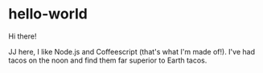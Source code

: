 # hello-world

Hi there!

JJ here, I like Node.js and Coffeescript (that's what I'm made of!).
I've had tacos on the noon and find them far superior to Earth tacos.
